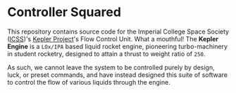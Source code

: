 # Controller Squared

This repository contains source code for the Imperial College Space Society ([ICSS](https://linktr.ee/ic_spacesoc))'s [Kepler Project](https://icss.notion.site/Project-Kepler-Rocket-Engine-Design-Project-1b700e2236ef4a7496c36f8b64e54684)'s Flow Control Unit. What a mouthful! The **Kepler Engine** is a `LOx/IPA` based liquid rocket engine, pioneering turbo-machinery in student rocketry, designed to attain a thrust to weight ratio of `250`.

As such, we cannot leave the system to be controlled purely by design, luck, or preset commands, and have instead designed this suite of software to control the flow of various liquids through the engine.